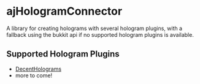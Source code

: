 # ajHologramConnector

A library for creating holograms with several hologram plugins, with a fallback using the bukkit api if no supported hologram plugins is available.

## Supported Hologram Plugins

* [DecentHolograms](https://www.spigotmc.org/resources/decent-holograms-1-8-1-19-papi-support-no-dependencies.96927/)
* more to come!
